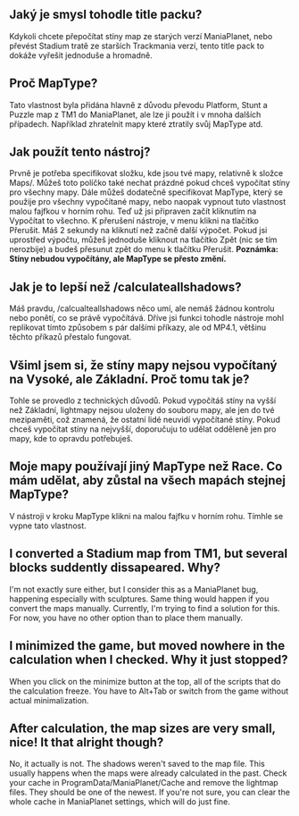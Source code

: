 ## Jaký je smysl tohodle title packu?
Kdykoli chcete přepočítat stíny map ze starých verzí ManiaPlanet, nebo převést Stadium tratě ze starších Trackmania verzí, tento title pack to dokáže vyřešit jednoduše a hromadně.

## Proč MapType?
Tato vlastnost byla přidána hlavně z důvodu převodu Platform, Stunt a Puzzle map z TM1 do ManiaPlanet, ale lze ji použít i v mnoha dalších případech. Například zhratelnit mapy které ztratily svůj MapType atd.

## Jak použít tento nástroj?
Prvně je potřeba specifikovat složku, kde jsou tvé mapy, relativně k složce Maps/. Můžeš toto políčko také nechat prázdné pokud chceš vypočítat stíny pro všechny mapy. Dále můžeš dodatečně specifikovat MapType, který se použije pro všechny vypočítané mapy, nebo naopak vypnout tuto vlastnost malou fajfkou v horním rohu. Teď už jsi připraven začít kliknutím na Vypočítat to všechno.
K přerušení nástroje, v menu klikni na tlačítko Přerušit. Máš 2 sekundy na kliknutí než začně další výpočet. Pokud jsi uprostřed výpočtu, můžeš jednoduše kliknout na tlačítko Zpět (nic se tím nerozbije) a budeš přesunut zpět do menu k tlačítku Přerušit. **Poznámka: Stíny nebudou vypočítány, ale MapType se přesto změní.**

## Jak je to lepší než /calculateallshadows?
Máš pravdu, /calcualteallshadows něco umí, ale nemáš žádnou kontrolu nebo ponětí, co se právě vypočítává. Dříve jsi funkci tohodle nástroje mohl replikovat tímto způsobem s pár dalšími příkazy, ale od MP4.1, většinu těchto příkazů přestalo fungovat.

## Všiml jsem si, že stíny mapy nejsou vypočítaný na Vysoké, ale Základní. Proč tomu tak je?
Tohle se provedlo z technických důvodů.
Pokud vypočítáš stíny na vyšší než Základní, lightmapy nejsou uloženy do souboru mapy, ale jen do tvé mezipaměti, což znamená, že ostatní lidé neuvidí vypočítané stíny.
Pokud chceš vypočítat stíny na nejvyšší, doporučuju to udělat odděleně jen pro mapy, kde to opravdu potřebuješ.

## Moje mapy používají jiný MapType než Race. Co mám udělat, aby zůstal na všech mapách stejnej MapType?
V nástroji v kroku MapType klikni na malou fajfku v horním rohu. Tímhle se vypne tato vlastnost.

## I converted a Stadium map from TM1, but several blocks suddently dissapeared. Why?
I'm not exactly sure either, but I consider this as a ManiaPlanet bug, happening especially with sculptures. Same thing would happen if you convert the maps manually.
Currently, I'm trying to find a solution for this. For now, you have no other option than to place them manually.

## I minimized the game, but moved nowhere in the calculation when I checked. Why it just stopped?
When you click on the minimize button at the top, all of the scripts that do the calculation freeze. You have to Alt+Tab or switch from the game without actual minimalization.

## After calculation, the map sizes are very small, nice! It that alright though?
No, it actually is not. The shadows weren't saved to the map file. This usually happens when the maps were already calculated in the past. Check your cache in ProgramData/ManiaPlanet/Cache and remove the lightmap files. They should be one of the newest. If you're not sure, you can clear the whole cache in ManiaPlanet settings, which will do just fine.